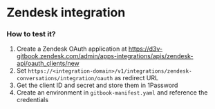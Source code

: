 # Zendesk integration

### How to test it?

1. Create a Zendesk OAuth application at https://d3v-gitbook.zendesk.com/admin/apps-integrations/apis/zendesk-api/oauth_clients/new
2. Set `https://<integration-domain>/v1/integrations/zendesk-conversations/integration/oauth` as redirect URL
3. Get the client ID and secret and store them in 1Password
3. Create an environment in `gitbook-manifest.yaml` and reference the credentials
